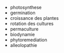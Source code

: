 - photosynthese
- germination
- croissance des plantes
- rotation des cultures
- permaculture
- biodynamie
- phytoremediation
- alleolopathie

